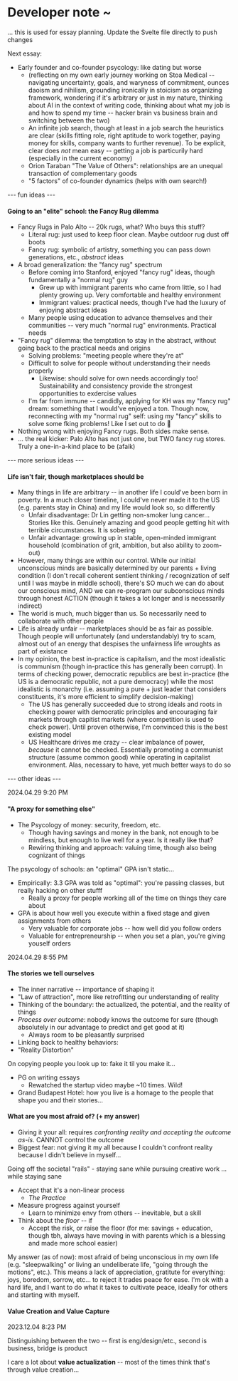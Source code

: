 # Developer note ~

... this is used for essay planning. Update the Svelte file directly to push changes


Next essay:
- Early founder and co-founder psycology: like dating but worse
  - (reflecting on my own early journey working on Stoa Medical -- navigating uncertainty, goals, and waryness of commitment, ounces daoism and nihilism, grounding ironically in stoicism as organizing framework, wondering if it's arbitrary or just in my nature, thinking about AI in the context of writing code, thinking about what my job is and how to spend my time -- hacker brain vs business brain and switching between the two)
  - An infinite job search, though at least in a job search the heuristics are clear (skills fitting role, right aptitude to work together, paying money for skills, company wants to further revenue). To be explicit, clear does _not_ mean easy -- getting a job is particurily hard (especially in the current economy)
  - Orion Taraban "The Value of Others": relationships are an unequal transaction of complementary goods
  - "5 factors" of co-founder dynamics (helps with own search!)

--- fun ideas ---

#### Going to an "elite" school: the Fancy Rug dilemma
- Fancy Rugs in Palo Alto -- 20k rugs, what? Who buys this stuff?
	- Literal rug: just used to keep floor clean. Maybe outdoor rug dust off boots
	- Fancy rug: symbolic of artistry, something you can pass down generations, etc., _abstract_ ideas
- A broad generalization: the "fancy rug" spectrum
	- Before coming into Stanford, enjoyed "fancy rug" ideas, though fundamentally a "normal rug" guy
		- Grew up with immigrant parents who came from little, so I had plenty growing up. Very comfortable and healthy environment
		- Immigrant values: practical needs, though I've had the luxury of enjoying abstract ideas
	- Many people using education to advance themselves and their communities -- very much "normal rug" environments. Practical needs
- "Fancy rug" dilemma: the temptation to stay in the abstract, without going back to the practical needs and origins
	- Solving problems: "meeting people where they're at"
	- Difficult to solve for people without understanding their needs properly
		- Likewise: should solve for own needs accordingly too! Sustainability and consistency provide the strongest opportunities to exdercise values
	- I'm far from immune -- candidly, applying for KH was my "fancy rug" dream: something that I would've enjoyed a ton. Though now, reconnecting with my "normal rug" self: using my "fancy" skills to solve some fking problems! Like I set out to do 💯
- Nothing wrong with enjoying Fancy rugs. Both sides make sense.
- ... the real kicker: Palo Alto has not just one, but TWO fancy rug stores. Truly a one-in-a-kind place to be (afaik)

--- more serious ideas ---
#### Life isn't fair, though marketplaces should be
- Many things in life are arbitrary -- in another life I could've been born in poverty. In a much closer timeline, I could've never made it to the US (e.g. parents stay in China) and my life would look so, so differently
  - Unfair disadvantage: Dr Lin getting non-smoker lung cancer... Stories like this. Genuinely amazing and good people getting hit with terrible circumstances. It is sobering
  - Unfair advantage: growing up in stable, open-minded immigrant household (combination of grit, ambition, but also ability to zoom-out)
- However, many things are within our control. While our initial unconscious minds are basically determined by our parents + living condition (I don't recall coherent sentient thinking / recognization of self until I was maybe in middle school), there's SO much we can do about our conscious mind, AND we can re-program our subconscious minds through honest ACTION (though it takes a lot longer and is necessarily indirect)
- The world is much, much bigger than us. So necessarily need to collaborate with other people
- Life is already unfair -- marketplaces should be as fair as possible. Though people will unfortunately (and understandably) try to scam, almost out of an energy that despises the unfairness life wroughts as part of existance
- In my opinion, the best in-practice is capitalism, and the most idealistic is communism (though in-practice this has generally been corrupt). In terms of checking power, democratic republics are best in-practice (the US is a democratic republic, not a pure democracy) while the most idealistic is monarchy (i.e. assuming a pure + just leader that considers constituents, it's more efficient to simplify decision-making)
  - The US has generally succeeded due to strong ideals and roots in checking power with democratic principles and encouraging fair markets through capitist markets (where competition is used to check power). Until proven otherwise, I'm convinced this is the best existing model 
  - US Healthcare drives me crazy -- clear imbalance of power, _because_ it cannot be checked. Essentially promoting a communist structure (assume common good) while operating in capitalist environment. Alas, necessary to have, yet much better ways to do so

--- other ideas ---

2024.04.29 9:20 PM
#### "A proxy for something else"

- The Psycology of money: security, freedom, etc.
	- Though having savings and money in the bank, not enough to be mindless, but enough to live well for a year. Is it really like that?
	- Rewiring thinking and approach: valuing time, though also being cognizant of things

The psycology of schools: an "optimal" GPA isn't static...
- Empirically: 3.3 GPA was told as "optimal": you're passing classes, but really hacking on other stufff
	- Really a proxy for people working all of the time on things they care about
- GPA is about how well you execute within a fixed stage and given assignments from others
	- Very valuable for corporate jobs -- how well did you follow orders
	- Valuable for entrepreneurship -- when you set a plan, you're giving youself orders


2024.04.29 8:55 PM
#### The stories we tell ourselves
- The inner narrative -- importance of shaping it
- "Law of attraction", more like retrofitting our understanding of reality
- Thinking of the boundary: the actualized, the potential, and the reality of things
- *Process over outcome*: nobody knows the outcome for sure (though absolutely in our advantage to predict and get good at it)
	- Always room to be pleasantly surprised
- Linking back to healthy behaviors: 
- "Reality Distortion"

On copying people you look up to: fake it til you make it...
- PG on writing essays
	- Rewatched the startup video maybe ~10 times. Wild!
- Grand Budapest Hotel: how you live is a homage to the people that shape you and their stories...


#### What are you most afraid of? (+ my answer)
- Giving it your all: requires *confronting reality and accepting the outcome as-is*. CANNOT control the outcome
- Biggest fear: not giving it my all because I couldn't confront reality because I didn't believe in myself...

Going off the societal "rails" - staying sane while pursuing creative work
... while staying sane

- Accept that it's a non-linear process
	- *The Practice*
- Measure progress against yourself
	- Learn to minimize envy from others -- inevitable, but a skill
- Think about the *floor* -- if 
	- Accept the risk, or raise the floor (for me: savings + education, though tbh, always have moving in with parents which is a blessing and made more school easier)

My answer (as of now): most afraid of being unconscious in my own life (e.g. "sleepwalking" or living an undeliberate life, "going through the motions", etc.). This means a lack of appreciation, gratitute for everything: joys, boredom, sorrow, etc... to reject it trades peace for ease. I'm ok with a hard life, and I want to do what it takes to cultivate peace, ideally for others and starting with myself.

#### Value Creation and Value Capture
2023.12.04 8:23 PM

Distinguishing between the two -- first is eng/design/etc., second is business, bridge is product

I care a lot about **value actualization** -- most of the times think that's through value creation...

